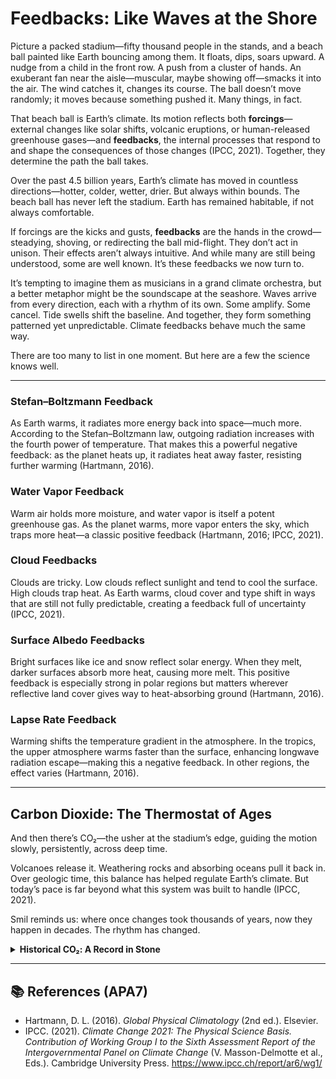 # Feedbacks: Like Waves at the Shore

Picture a packed stadium—fifty thousand people in the stands, and a beach ball painted like Earth bouncing among them. It floats, dips, soars upward. A nudge from a child in the front row. A push from a cluster of hands. An exuberant fan near the aisle—muscular, maybe showing off—smacks it into the air. The wind catches it, changes its course. The ball doesn’t move randomly; it moves because something pushed it. Many things, in fact.

That beach ball is Earth’s climate. Its motion reflects both **forcings**—external changes like solar shifts, volcanic eruptions, or human-released greenhouse gases—and **feedbacks**, the internal processes that respond to and shape the consequences of those changes (IPCC, 2021). Together, they determine the path the ball takes.

Over the past 4.5 billion years, Earth’s climate has moved in countless directions—hotter, colder, wetter, drier. But always within bounds. The beach ball has never left the stadium. Earth has remained habitable, if not always comfortable.

If forcings are the kicks and gusts, **feedbacks** are the hands in the crowd—steadying, shoving, or redirecting the ball mid-flight. They don’t act in unison. Their effects aren’t always intuitive. And while many are still being understood, some are well known. It’s these feedbacks we now turn to.

It’s tempting to imagine them as musicians in a grand climate orchestra, but a better metaphor might be the soundscape at the seashore. Waves arrive from every direction, each with a rhythm of its own. Some amplify. Some cancel. Tide swells shift the baseline. And together, they form something patterned yet unpredictable. Climate feedbacks behave much the same way.

There are too many to list in one moment. But here are a few the science knows well.

---

### Stefan–Boltzmann Feedback
As Earth warms, it radiates more energy back into space—much more. According to the Stefan–Boltzmann law, outgoing radiation increases with the fourth power of temperature. That makes this a powerful negative feedback: as the planet heats up, it radiates heat away faster, resisting further warming (Hartmann, 2016).

### Water Vapor Feedback
Warm air holds more moisture, and water vapor is itself a potent greenhouse gas. As the planet warms, more vapor enters the sky, which traps more heat—a classic positive feedback (Hartmann, 2016; IPCC, 2021).

### Cloud Feedbacks
Clouds are tricky. Low clouds reflect sunlight and tend to cool the surface. High clouds trap heat. As Earth warms, cloud cover and type shift in ways that are still not fully predictable, creating a feedback full of uncertainty (IPCC, 2021).

### Surface Albedo Feedbacks
Bright surfaces like ice and snow reflect solar energy. When they melt, darker surfaces absorb more heat, causing more melt. This positive feedback is especially strong in polar regions but matters wherever reflective land cover gives way to heat-absorbing ground (Hartmann, 2016).

### Lapse Rate Feedback
Warming shifts the temperature gradient in the atmosphere. In the tropics, the upper atmosphere warms faster than the surface, enhancing longwave radiation escape—making this a negative feedback. In other regions, the effect varies (Hartmann, 2016).

---

## Carbon Dioxide: The Thermostat of Ages

And then there’s CO₂—the usher at the stadium’s edge, guiding the motion slowly, persistently, across deep time.

Volcanoes release it. Weathering rocks and absorbing oceans pull it back in. Over geologic time, this balance has helped regulate Earth’s climate. But today’s pace is far beyond what this system was built to handle (IPCC, 2021).

Smil reminds us: where once changes took thousands of years, now they happen in decades. The rhythm has changed.

<details>
<summary><strong>Historical CO₂: A Record in Stone</strong></summary>
<p>Rock layers show CO₂ levels above 3,000 ppm in ancient hothouse periods and below 200 ppm during ice ages. These shifts played out over millions of years. We’ve added over 100 ppm in just two centuries.</p>
</details>

---

## 📚 References (APA7)

- Hartmann, D. L. (2016). *Global Physical Climatology* (2nd ed.). Elsevier.
- IPCC. (2021). *Climate Change 2021: The Physical Science Basis. Contribution of Working Group I to the Sixth Assessment Report of the Intergovernmental Panel on Climate Change* (V. Masson-Delmotte et al., Eds.). Cambridge University Press. https://www.ipcc.ch/report/ar6/wg1/
